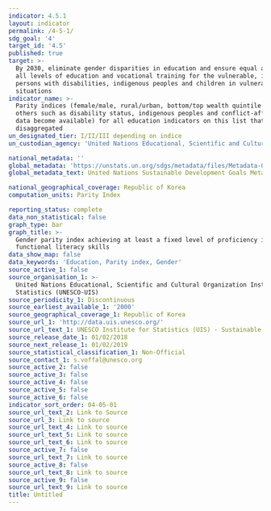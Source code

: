 ```yaml
---
indicator: 4.5.1
layout: indicator
permalink: /4-5-1/
sdg_goal: '4'
target_id: '4.5'
published: true
target: >-
  By 2030, eliminate gender disparities in education and ensure equal access to
  all levels of education and vocational training for the vulnerable, including
  persons with disabilities, indigenous peoples and children in vulnerable
  situations
indicator_name: >-
  Parity indices (female/male, rural/urban, bottom/top wealth quintile and
  others such as disability status, indigenous peoples and conflict-affected, as
  data become available) for all education indicators on this list that can be
  disaggregated
un_designated_tier: I/II/III depending on indice
un_custodian_agency: 'United Nations Educational, Scientific and Cultural Organization (UNESCO)'

national_metadata: ''
global_metadata: 'https://unstats.un.org/sdgs/metadata/files/Metadata-04-05-01.pdf'
global_metadata_text: United Nations Sustainable Development Goals Metadata (PDF 202 KB)

national_geographical_coverage: Republic of Korea
computation_units: Parity Index

reporting_status: complete
data_non_statistical: false
graph_type: bar
graph_title: >-
  Gender parity index achieving at least a fixed level of proficiency in
  functional literacy skills
data_show_map: false
data_keywords: 'Education, Parity index, Gender'
source_active_1: false
source_organisation_1: >-
  United Nations Educational, Scientific and Cultural Organization Institute for
  Statistics (UNESCO-UIS)
source_periodicity_1: Discontinuous
source_earliest_available_1: '2000'
source_geographical_coverage_1: Republic of Korea
source_url_1: 'http://data.uis.unesco.org/'
source_url_text_1: UNESCO Institute for Statistics (UIS) - Sustainable Development Goal 4
source_release_date_1: 01/02/2018
source_next_release_1: 01/02/2019
source_statistical_classification_1: Non-Official
source_contact_1: s.voffal@unesco.org
source_active_2: false
source_active_3: false
source_active_4: false
source_active_5: false
source_active_6: false
indicator_sort_order: 04-05-01
source_url_text_2: Link to Source
source_url_3: Link to source
source_url_text_4: Link to source
source_url_text_5: Link to source
source_url_text_6: Link to source
source_active_7: false
source_url_text_7: Link to source
source_active_8: false
source_url_text_8: Link to source
source_active_9: false
source_url_text_9: Link to source
title: Untitled
---
```

